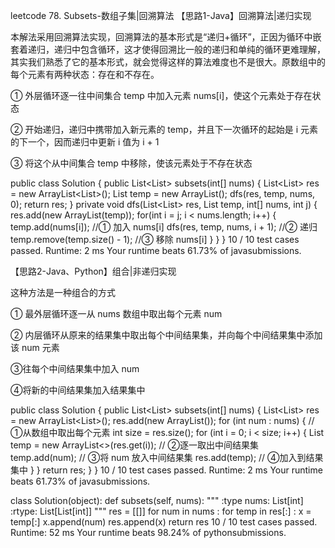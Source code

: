 leetcode 78. Subsets-数组子集|回溯算法
【思路1-Java】回溯算法|递归实现

本解法采用回溯算法实现，回溯算法的基本形式是“递归+循环”，正因为循环中嵌套着递归，递归中包含循环，这才使得回溯比一般的递归和单纯的循环更难理解，其实我们熟悉了它的基本形式，就会觉得这样的算法难度也不是很大。原数组中的每个元素有两种状态：存在和不存在。

① 外层循环逐一往中间集合 temp 中加入元素 nums[i]，使这个元素处于存在状态

② 开始递归，递归中携带加入新元素的 temp，并且下一次循环的起始是 i 元素的下一个，因而递归中更新 i 值为 i + 1

③ 将这个从中间集合 temp 中移除，使该元素处于不存在状态

public class Solution {
    public List<List<Integer>> subsets(int[] nums) {
        List<List<Integer>> res = new ArrayList<List<Integer>>();
        List<Integer> temp = new ArrayList<Integer>();
        dfs(res, temp, nums, 0);
        return res;
    }
    private void dfs(List<List<Integer>> res, List<Integer> temp, int[] nums, int j) {
        res.add(new ArrayList<Integer>(temp));
        for(int i = j; i < nums.length; i++) {
            temp.add(nums[i]);  //① 加入 nums[i]
            dfs(res, temp, nums, i + 1);  //② 递归
            temp.remove(temp.size() - 1);  //③ 移除 nums[i]
        }
    }
}
10 / 10 test cases passed. Runtime: 2 ms  Your runtime beats 61.73% of javasubmissions.

【思路2-Java、Python】组合|非递归实现

这种方法是一种组合的方式

① 最外层循环逐一从 nums 数组中取出每个元素 num

② 内层循环从原来的结果集中取出每个中间结果集，并向每个中间结果集中添加该 num 元素

③往每个中间结果集中加入 num

④将新的中间结果集加入结果集中

public class Solution {
    public List<List<Integer>> subsets(int[] nums) {
        List<List<Integer>> res = new ArrayList<List<Integer>>();
        res.add(new ArrayList<Integer>());
        for (int num : nums) {  // ①从数组中取出每个元素
            int size = res.size();
            for (int i = 0; i < size; i++) {
                List<Integer> temp = new ArrayList<>(res.get(i));  // ②逐一取出中间结果集
                temp.add(num);  // ③将 num 放入中间结果集
                res.add(temp);  // ④加入到结果集中
            }
        }
        return res;
    }
}
10 / 10 test cases passed. Runtime: 2 ms  Your runtime beats 61.73% of javasubmissions.

class Solution(object):
    def subsets(self, nums):
        """
        :type nums: List[int]
        :rtype: List[List[int]]
        """
        res = [[]]
        for num in nums :
            for temp in res[:] :
                x = temp[:]
                x.append(num)
                res.append(x)
        return res
10 / 10 test cases passed. Runtime: 52 ms  Your runtime beats 98.24% of pythonsubmissions.
